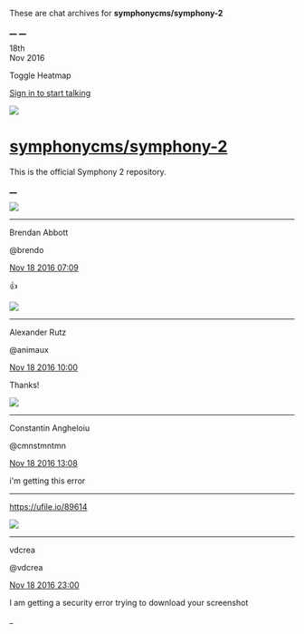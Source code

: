 These are chat archives for **symphonycms/symphony-2**

[__](/symphonycms/symphony-2/archives/2016/11/19)
[__](/symphonycms/symphony-2/archives/2016/11/17)

18th  
Nov 2016

Toggle Heatmap

[Sign in to start talking](/login?action=login&button=archive-login)

![](https://avatars-02.gitter.im/group/iv/3/57542c45c43b8c601977197e?s=48)

#  [symphonycms/symphony-2](/symphonycms/symphony-2)

This is the official Symphony 2 repository.

[ __ ](/orgs/symphonycms/rooms "More symphonycms rooms" )

![](https://avatars2.githubusercontent.com/u/69268?v=3&s=30)

__ __

Brendan Abbott

@brendo

[Nov 18 2016
07:09](https://gitter.im/symphonycms/symphony-2?at=582ea942c3afa78a1e2288ec ""
)

:+1:

![](https://avatars2.githubusercontent.com/u/446874?v=3&s=30)

__ __

Alexander Rutz

@animaux

[Nov 18 2016
10:00](https://gitter.im/symphonycms/symphony-2?at=582ed12e8409125b1e585c9b ""
)

Thanks!

![](https://avatars1.githubusercontent.com/u/2312755?v=3&s=30)

__ __

Constantin Angheloiu

@cmnstmntmn

[Nov 18 2016
13:08](https://gitter.im/symphonycms/symphony-2?at=582efd568c6503320a5608b5 ""
)

i'm getting this error

__ __

<https://ufile.io/89614>

![](https://avatars2.githubusercontent.com/u/1126750?v=3&s=30)

__ __

vdcrea

@vdcrea

[Nov 18 2016
23:00](https://gitter.im/symphonycms/symphony-2?at=582f87f0e712c9a11884afd5 ""
)

I am getting a security error trying to download your screenshot

_

